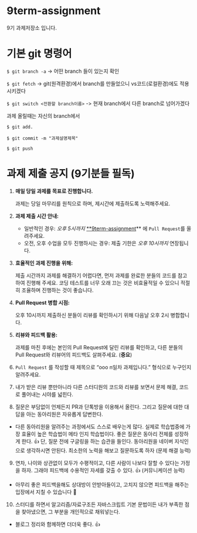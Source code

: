 # 9term-assignment

9기 과제저장소 입니다.

# 기본 git 명령어

`$ git branch -a` -> 어떤 branch 들이 있는지 확인

`$ git fetch` -> git(원격환경)에서 branch를 만들었으니 vs코드(로컬환경)에도 적용시키겠다

`$ git switch <전환할 branch이름>` -> 현재 branch에서 다른 branch로 넘어가겠다

과제 올릴때는 자신의 branch에서

`$ git add.`

`$ git commit -m "과제설명제목"`

`$ git push`

# 과제 제출 공지 (9기분들 필독)
1. **매일 당일 과제를 목표로 진행합니다.**
    
    과제는 당일 마무리를 원칙으로 하며, 제시간에 제출하도록 노력해주세요.
    
2. **과제 제출 시간 안내:**
    - 일반적인 경우: *오후 5시까지*  [**9term-assignment](https://github.com/modern-agile-team/9term-assignment)** 에 `Pull Request`를 올려주세요.
    - 오전, 오후 수업을 모두 진행하시는 경우: 제출 기한은 *오후 10시까지* 연장됩니다.
3. **효율적인 과제 진행을 위해:**
    
    제출 시간까지 과제를 해결하기 어렵다면, 먼저 과제를 완료한 분들의 코드를 참고하여 진행해 주세요. 코딩 테스트를 너무 오래 끄는 것은 비효율적일 수 있으니 적절히 조율하며 진행하는 것이 좋습니다.
    
4. **Pull Request 병합 시점:**
    
    오후 10시까지 제출하신 분들이 리뷰를 확인하시기 위해 다음날 오후 2시 병합합니다.
    
5. **리뷰와 피드백 활용:**
    
    과제를 마친 후에는 본인의 Pull Request에 달린 리뷰를 확인하고, 다른 분들의 Pull Request와 리뷰어의 피드백도 살펴주세요. (**중요**)
    
6. `Pull Request` 를 작성할 때 제목으로 “ooo n일차 과제입니다.” 형식으로 누구인지 알려주세요.

7. 내가 받은 리뷰 뿐만아니라 다른 스터디원의 코드와 리뷰를 보면서 문제 해결, 코드로 풀어내는 시야를 넓힌다.

8. 질문은 부담없이 언제든지 PR과 단톡방을 이용해서 올린다. 그리고 질문에 대한 대답을 아는 동아리원은 자유롭게 답변한다.

 - 다른 동아리원을 알려주는 과정에서도 스스로 배우는게 많다. 실제로 학습법중에 가장 효율이 높은 학습법이 메타 인지 학습법이다.
    좋은 질문은 동아리 전체를 성장하게 한다. 👍
    단, 질문 전에 구글링을 하는 습관을 들인다. 동아리원을 네이버 지식인으로 생각하시면 안된다. 최소한의 노력을 해보고 질문하도록 하자 (문제 해결 능력)

9. 연차, 나이와 상관없이 모두가 수평적이고, 다른 사람이 나보다 잘할 수 있다는 가정을 하자. 그래야 피드백에 수용적인 자세를 갖출 수 있다. 👍 (커뮤니케이션 능력)

 - 아무리 좋은 피드백을해도 상대방이 안받아들이고, 고치지 않으면 피드백을 해주는 입장에서 지칠 수 있습니다 🥲

10. 스터디를 하면서 알고리즘/자료구조든 자바스크립트 기본 문법이든 내가 부족한 점을 찾아냈으면, 그 부분을 개인적으로 채워넣는다.

 - 블로그 정리와 함께하면 더더욱 좋다. 👍
   

